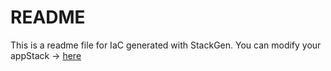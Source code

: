 # README
This is a readme file for IaC generated with StackGen.
You can modify your appStack -> [here](http://main.dev.stackgen.com/appstacks/8e51b354-13ce-4ce6-af44-3a828094a2b7)
